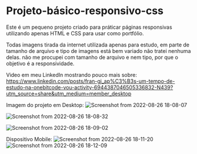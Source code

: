 # Projeto-básico-responsivo-css


Este é um pequeno projeto criado para práticar páginas responsivas utilizando apenas HTML e CSS para usar como portfólio.<br>

Todas imagens tirada da internet utilizada apenas para estudo, em parte de tamanho de arquivo e tipo de imagens está bem variado não tratei nenhuma delas.
não me procupei com tamanho de arquivo  e nem tipo, por que o objetivo é a responsividade.


Video em meu LinkedIn mostrando pouco mais sobre: https://www.linkedin.com/posts/fran-gj_ap%C3%B3s-um-tempo-de-estudo-na-onebitcode-vou-activity-6944387046505336832-N439?utm_source=share&utm_medium=member_desktop


Imagem do projeto em Desktop:
![Screenshot from 2022-08-26 18-08-07](https://user-images.githubusercontent.com/97806169/186991671-ac00c9ec-af4b-4924-85ec-1c99ea35e417.png)

![Screenshot from 2022-08-26 18-08-32](https://user-images.githubusercontent.com/97806169/186991766-4797d805-3f2c-4c46-a840-dbaad8bdd9c0.png)

![Screenshot from 2022-08-26 18-09-02](https://user-images.githubusercontent.com/97806169/186991779-df5ba668-c60b-433e-8992-f659662f0f29.png)

Dispositivo Mobile:
![Screenshot from 2022-08-26 18-11-20](https://user-images.githubusercontent.com/97806169/186991897-93500ee8-ef41-4638-9403-f943d6ae1c6a.png)
![Screenshot from 2022-08-26 18-12-09](https://user-images.githubusercontent.com/97806169/186991922-5e6127a5-9d9e-415a-a510-676ed0d50ef4.png)


